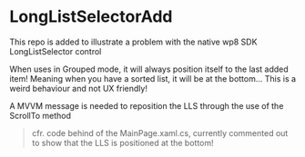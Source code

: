 LongListSelectorAdd
===================

This repo is added to illustrate a problem with the native wp8 SDK LongListSelector control

When uses in Grouped mode, it will always position itself to the last added item! Meaning when you have a sorted list, it will be at the bottom...
This is a weird behaviour and not UX friendly!

A MVVM message is needed to reposition the LLS through the use of the ScrollTo method

> cfr. code behind of the MainPage.xaml.cs, currently commented out to show that the LLS is positioned at the bottom!
